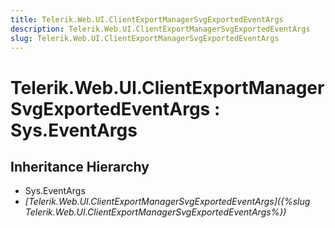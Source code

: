 ```yaml
---
title: Telerik.Web.UI.ClientExportManagerSvgExportedEventArgs
description: Telerik.Web.UI.ClientExportManagerSvgExportedEventArgs
slug: Telerik.Web.UI.ClientExportManagerSvgExportedEventArgs
---
```


# Telerik.Web.UI.ClientExportManagerSvgExportedEventArgs : Sys.EventArgs 

## Inheritance Hierarchy

* Sys.EventArgs
* *[Telerik.Web.UI.ClientExportManagerSvgExportedEventArgs]({%slug Telerik.Web.UI.ClientExportManagerSvgExportedEventArgs%})*


